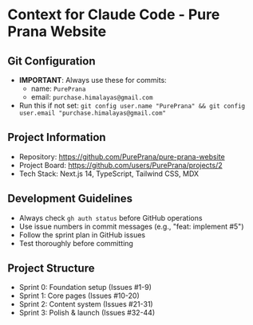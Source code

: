 # Context for Claude Code - Pure Prana Website

## Git Configuration
- **IMPORTANT**: Always use these for commits:
  - name: `PurePrana`
  - email: `purchase.himalayas@gmail.com`
- Run this if not set: `git config user.name "PurePrana" && git config user.email "purchase.himalayas@gmail.com"`

## Project Information
- Repository: https://github.com/PurePrana/pure-prana-website
- Project Board: https://github.com/users/PurePrana/projects/2
- Tech Stack: Next.js 14, TypeScript, Tailwind CSS, MDX

## Development Guidelines
- Always check `gh auth status` before GitHub operations
- Use issue numbers in commit messages (e.g., "feat: implement #5")
- Follow the sprint plan in GitHub issues
- Test thoroughly before committing

## Project Structure
- Sprint 0: Foundation setup (Issues #1-9)
- Sprint 1: Core pages (Issues #10-20)
- Sprint 2: Content system (Issues #21-31)
- Sprint 3: Polish & launch (Issues #32-44)